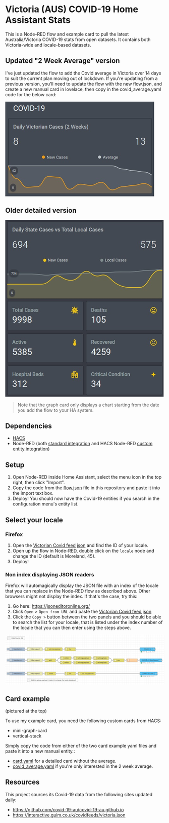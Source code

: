 # Victoria (AUS) COVID-19 Home Assistant Stats

This is a Node-RED flow and example card to pull the latest Australia/Victoria COVID-19 stats from open datasets. It contains both Victoria-wide and locale-based datasets.


 ## Updated "2 Week Average" version
 
 I've just updated the flow to add the Covid average in Victoria over 14 days to suit the current plan moving out of lockdown.
 If you're updating from a previous version, you'll need to update the flow with the new flow.json, and create a new manual card in lovelace, then copy in the covid_average.yaml code for the below card:
 
![Covid-19 Average Card](covid_average.jpg)

## Older detailed version

![Covid-19 Example Card](covid-19-card.jpg)
 
 > Note that the graph card only displays a chart starting from the date you add the flow to your HA system.  


## Dependencies

- [HACS](https://hacs.xyz/docs/installation/manual)
- Node-RED (both [standard integration](https://community.home-assistant.io/t/home-assistant-community-add-on-node-red/55023) and HACS Node-RED [custom entity integration](https://github.com/zachowj/hass-node-red))

## Setup

1. Open Node-RED inside Home Assistant, select the menu icon in the top right, then click "Import".
2. Copy the code from the [flow.json](flow.json) file in this repository and paste it into the import text box.
3. Deploy! You should now have the Covid-19 entities if you search in the configuration menu's entity list.

## Select your locale

### Firefox
1. Open the [Victorian Covid feed json](https://interactive.guim.co.uk/covidfeeds/victoria.json) and find the ID of your locale.
2. Open up the flow in Node-RED, double click on the `locale` node and change the ID (default is Moreland, 45).
3. Deploy!

### Non index displaying JSON readers

Firefox will automagically display the JSON file with an index of the locale that you can replace in the Node-RED flow as described above. Other browsers might not display the index. If that's the case, try this:

1. Go here: https://jsoneditoronline.org/
2. Click `Open` > `Open from URL` and paste the [Victorian Covid feed json](https://interactive.guim.co.uk/covidfeeds/victoria.json)
3. Click the `Copy >` button between the two panels and you should be able to search the list for your locale, that is listed under the index number of the locale that you can then enter using the steps above.

![Covid-19 Flow](covid-19-flow.jpg)


## Card example

(pictured at the top)  

To use my example card, you need the following custom cards from HACS:
 
 - mini-graph-card
 - vertical-stack
 
 Simply copy the code from either of the two card example yaml files and paste it into a new manual entity.:
  - [card.yaml](card.yaml) for a detailed card without the average.
  - [covid_average.yaml](covid_average.yaml) if you're only interested in the 2 week average.
 
 
 ## Resources
 
 This project sources its Covid-19 data from the following sites updated daily:

 - https://github.com/covid-19-au/covid-19-au.github.io
 - https://interactive.guim.co.uk/covidfeeds/victoria.json
